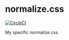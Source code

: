 # normalize.css
[![CircleCI](https://circleci.com/gh/lnwu/normalize.css.svg?style=svg)](https://circleci.com/gh/lnwu/normalize.css)

My specific normalize css.
